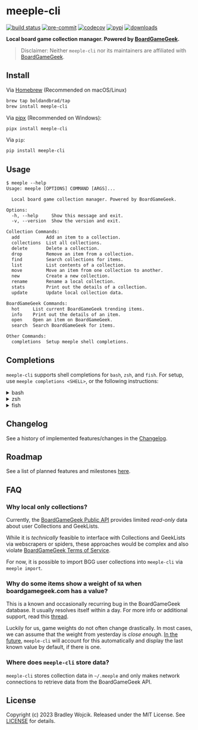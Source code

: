 # meeple-cli

[![build status](https://img.shields.io/github/actions/workflow/status/boldandbrad/meeple-cli/python-test.yml?branch=main&logo=github)](https://github.com/boldandbrad/meeple-cli/actions/workflows/python-test.yml?query=branch%3Amain)
[![pre-commit](https://img.shields.io/badge/pre--commit-enabled-brightgreen?logo=pre-commit)](https://github.com/pre-commit/pre-commit)
[![codecov](https://codecov.io/gh/boldandbrad/meeple-cli/branch/main/graph/badge.svg)](https://codecov.io/gh/boldandbrad/meeple-cli)
[![pypi](https://img.shields.io/pypi/v/meeple-cli)](https://pypi.org/project/meeple-cli/)
[![downloads](https://img.shields.io/pypi/dm/meeple-cli)](https://pypistats.org/packages/meeple-cli)

<!-- [![Docs](https://img.shields.io/website?down_message=down&label=docs&up_message=online&url=https%3A%2F%2Fboldandbrad.github.io%2Fmeeple-cli%2F)](https://boldandbrad.github.io/meeple-cli/) -->

**Local board game collection manager. Powered by
[BoardGameGeek](https://boardgamegeek.com).**

> Disclaimer: Neither `meeple-cli` nor its maintainers are affiliated with
> [BoardGameGeek](https://boardgamegeek.com).

## Install

Via [Homebrew](https://brew.sh) (Recommended on macOS/Linux)

```zsh
brew tap boldandbrad/tap
brew install meeple-cli
```

Via [pipx](https://pypa.github.io/pipx/) (Recommended on Windows):

```sh
pipx install meeple-cli
```

Via `pip`:

```sh
pip install meeple-cli
```

<!-- > For more details, read the **meeple-cli**
> [install guide](https://boldandbrad.github.io/meeple-cli/#/install). -->

## Usage

```txt
$ meeple --help
Usage: meeple [OPTIONS] COMMAND [ARGS]...

  Local board game collection manager. Powered by BoardGameGeek.

Options:
  -h, --help     Show this message and exit.
  -v, --version  Show the version and exit.

Collection Commands:
  add          Add an item to a collection.
  collections  List all collections.
  delete       Delete a collection.
  drop         Remove an item from a collection.
  find         Search collections for items.
  list         List contents of a collection.
  move         Move an item from one collection to another.
  new          Create a new collection.
  rename       Rename a local collection.
  stats        Print out the details of a collection.
  update       Update local collection data.

BoardGameGeek Commands:
  hot     List current BoardGameGeek trending items.
  info    Print out the details of an item.
  open    Open an item on BoardGameGeek.
  search  Search BoardGameGeek for items.

Other Commands:
  completions  Setup meeple shell completions.
```

<!-- > For more usage details, read the **meeple-cli**
> [usage guide](https://boldandbrad.github.io/meeple-cli/#/usage). -->

## Completions

`meeple-cli` supports shell completions for `bash`, `zsh`, and `fish`. For
setup, use `meeple completions <SHELL>`, or the following instructions:

<details>
<summary>bash</summary>

Add the following to `~/.bashrc`:

```sh
eval "$(_MEEPLE_COMPLETE=bash_source meeple)"
```

</details>

<details>
<summary>zsh</summary>

Add the following to `~/.zshrc`:

```sh
eval "$(_MEEPLE_COMPLETE=zsh_source meeple)"
```

</details>

<details>
<summary>fish</summary>

Save the script to `~/.config/fish/completions/meeple.fish`:

```sh
_MEEPLE_COMPLETE=fish_source meeple > ~/.config/fish/completions/meeple.fish
```

</details>

## Changelog

See a history of implemented features/changes in the
[Changelog](docs/changelog.md).

## Roadmap

See a list of planned features and milestones
[here](https://github.com/boldandbrad/meeple-cli/milestones).

## FAQ

### Why local only collections?

Currently, the
[BoardGameGeek Public API](https://boardgamegeek.com/wiki/page/BGG_XML_API2)
provides limited _read-only_ data about user Collections and GeekLists.

While it is _technically_ feasible to interface with Collections and GeekLists
via webscrapers or spiders, these approaches would be complex and also violate
[BoardGameGeek Terms of Service](https://boardgamegeek.com/terms#toc22).

For now, it is possible to import BGG user collections into `meeple-cli` via
`meeple import`.

### Why do some items show a weight of `NA` when boardgamegeek.com has a value?

This is a known and occasionally recurring bug in the BoardGameGeek database. It
usually resolves itself within a day. For more info or additional support, read
this [thread](https://boardgamegeek.com/thread/3049286/some-games-show-weight-000).

Luckily for us, game weights do not often change drastically. In most cases, we
can assume that the weight from yesterday is _close enough_.
[In the future](https://github.com/boldandbrad/meeple-cli/issues/61),
`meeple-cli` will account for this automatically and display the last known
value by default, if there is one.

### Where does `meeple-cli` store data?

`meeple-cli` stores collection data in `~/.meeple` and only makes network
connections to retrieve data from the BoardGameGeek API.

## License

Copyright (c) 2023 Bradley Wojcik. Released under the MIT License. See
[LICENSE](LICENSE) for details.
